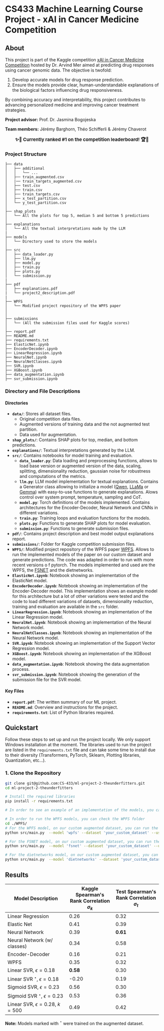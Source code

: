 # CS433 Machine Learning Course Project - xAI in Cancer Medicine Competition

## About 

This project is part of the Kaggle competition [xAI in Cancer Medicine Competition](https://www.kaggle.com/competitions/xai-in-cancer-medicine/overview) hosted by Dr. Arvind Mer aimed at predicting drug responses using cancer genomic data. The objective is twofold: 

1. Develop accurate models for drug response prediction.  
2. Ensure the models provide clear, human-understandable explanations of the biological factors influencing drug responsiveness.

By combining accuracy and interpretability, this project contributes to advancing personalized medicine and improving cancer treatment strategies.

**Project advisor:** Prof. Dr. Jasmina Bogojeska

**Team members:** Jérémy Barghorn, Théo Schifferli & Jérémy Chaverot

<p align="center" style="font-size: 15px;"><b>✨🌟 Currently ranked #1 on the competition leaderboard! 🏆🎉</b></p>


### Project Structure

```
├── data
│   ├── additional
│   │   └── ...
│   ├── train_augmented.csv
│   |── train_targets_augmented.csv
│   ├── test.csv
│   ├── train.csv
│   ├── train_targets.csv
│   ├── x_test_partition.csv
│   └── y_test_partition.csv
│
├── shap_plots
│   └── All the plots for top 5, median 5 and bottom 5 predictions
│ 
├── explanations
│   └── All the textual interpretations made by the LLM 
|
├── models
│   └── Directory used to store the models  
│
├── src
│   ├── data_loader.py
│   ├── llm.py
│   ├── model.py
│   ├── train.py
│   ├── plots.py
│   └── submission.py
|
├── pdf
│   ├── explanations.pdf 
|   └── project2_description.pdf
|
├── WPFS
│   └── Modified project repository of the WPFS paper
│   
│
├── submissions
│   └── (All the submission files used for Kaggle scores)
│
├── report.pdf
├── README.md
├── requirements.txt
├── ElasticNet.ipynb
├── EncoderDecoder.ipynb
├── LinearRegression.ipynb
├── NeuralNet.ipynb
├── NeuralNetClasses.ipynb
├── SVR.ipynb
├── XGBoost.ipynb
├── data_augmentation.ipynb
├── svr_submission.ipynb
```

### Directory and File Descriptions

#### Directories
- **`data/`**: Stores all dataset files.
  - Original competition data files.
  - Augmented versions of training data and the not augmented test partition.
  - Data used for augmentation.
- **`shap_plots/`**: Contains SHAP plots for top, median, and bottom predictions.
- **`explanations/`**: Textual interpretations generated by the LLM.
- **`src/`**: Contains notebooks for model training and evaluation.
  - **`data_loader.py`**: Data loading and preprocessing functions, allows to load base version or augmented version of the data, scaling, splitting, dimensionality reduction, gaussian noise for robustness and computations of the metrics.
  - **`llm.py`**: LLM model implementation for textual explanations. Contains a Generator class allowing to initialize a model ([Qwen](https://huggingface.co/Qwen/Qwen2-7B-Instruct), [LLaMa](https://huggingface.co/meta-llama/Llama-3.1-8B-Instruct) or [Gemma](https://huggingface.co/google/gemma-7b)) with easy-to-use functions to generate explanations. Alows control over system prompt, temperature, sampling and CoT.
  - **`model.py`**: Torch definitions of the models implemented. Contains architectures for the Encoder-Decoder, Neural Network and CNNs in different variations.
  - **`train.py`**: Training loops and evaluation functions for the models.
  - **`plots.py`**: Functions to generate SHAP plots for model evaluation.
  - **`submission.py`**: Functions to generate submission files.
- **`pdf/`**: Contains project description and best model output explanations report.
- **`submissions/`**: Folder for Kaggle competition submission files.
- **`WPFS/`**: Modified project repository of the WPFS paper [WPFS](https://github.com/andreimargeloiu/WPFS). Allows to run the implemented models of the paper on our custom dataset and generate predictions. The code was adapted in order to run with more recent versions o f pytorch. The models implemented and used are the WPFS, the [FSNET](https://ieeexplore.ieee.org/document/10191985) and the dietnetworks.
- **`ElasticNet.ipynb`**: Notebook showing an implementation of the ElasticNet model.
- **`EncoderDecoder.ipynb`**: Notebook showing an implementation of the Encoder-Decoder model. This implementation shows an example model for this architecture but a lot of other variations were tested and the code to load different variations of datasets, dimensionality reduction, training and evaluation are available in the `src` folder.
- **`LinearRegression.ipynb`**: Notebook showing an implementation of the Linear Regression model.
- **`NeuralNet.ipynb`**: Notebook showing an implementation of the Neural Network model.
- **`NeuralNetClasses.ipynb`**: Notebook showing an implementation of the Neural Network model.
- **`SVR.ipynb`**: Notebook showing an implementation of the Support Vector Regression model.
- **`XGBoost.ipynb`**: Notebook showing an implementation of the XGBoost model.
- **`data_augmentation.ipynb`**: Notebook showing the data augmentation process.
- **`svr_submission.ipynb`**: Notebook showing the generation of the submission file for the SVR model.

#### Key Files 
- **`report.pdf`**: The written summary of our ML project.
- **`README.md`**: Overview and instructions for the project.  
- **`requirements.txt`**: List of Python libraries required.  

## Quickstart 

Follow these steps to set up and run the project locally. We only support Windows installation at the moment.
The libraries used to run the project are listed in the `requirements.txt` file and can take some time to install due to their diversity (Transformers, PyTorch, Sklearn, Plotting libraries, Quantization, etc...). 

### 1. Clone the Repository

```bash
git clone git@github.com:CS-433/ml-project-2-theunderfitters.git
cd ml-project-2-theunderfitters

# Install the required libraries
pip install -r requirements.txt

# In order to see an example of an implementation of the models, you can check the notebooks in the root directory

# In order to run the WPFS models, you can check the WPFS folder
cd ./WPFS/
# For the WPFS model, on our custom augmented dataset, you can run the following command:
python src/main.py  --model 'wpfs' --dataset 'your_custom_dataset' --use_best_hyperparams  --experiment_name 'WPFS' --max_steps 200

# For the FSNET model, on our custom augmented dataset, you can run the following command:
python src/main.py  --model 'fsnet' --dataset 'your_custom_dataset' --use_best_hyperparams  --experiment_name 'FSNET' --max_steps 200

# For the dietnetworks model, on our custom augmented dataset, you can run the following command:
python src/main.py  --model 'dietnetworks' --dataset 'your_custom_dataset' --use_best_hyperparams  --experiment_name 'dietnetworks' --max_steps 200


```

<!-- ### 2. Set Up the Conda Environment

Install the environment depending on your operating system: _(**TODO:** à voir si les dépendances changent selon l'OS)_

- **For Windows**:
  ```bash
  conda env create -f environments/windows_env.yml
  ```

- **For macOS**:
  ```bash
  conda env create -f environments/mac_env.yml
  ``` -->

<!-- ### 3. Activate the Environment

Once the environment is created, activate it:

```bash
conda activate xAI-in-cancer-medicine
```

You’re all set! -->


## Results

| Model Description                               | Kaggle Spearman's <br> Rank Correlation $\sigma_k$ | Test Spearman's <br> Rank Correlation $\sigma_t$ |
|-------------------------------------------------|---------------------------------------------------|------------------------------------------------|
| Linear Regression                               | 0.26                                              | 0.32                                           |
| Elastic Net                                     | 0.41                                              | 0.39                                           |
| Neural Network                                  | 0.39                                              | **0.61**                                       |
| Neural Network (w/ classes)                     | 0.34                                              | 0.58                                           |
| Encoder-Decoder                                 | 0.16                                              | 0.21                                           |
| WPFS                                            | 0.35                                              | 0.32                                           |
| Linear SVR, $\epsilon=0.18$                     | **0.58**                                          | 0.30                                           |
| Linear SVR $^\star$, $\epsilon=0.18$             | -0.20                                            | 0.19                                           |
| Sigmoid SVR, $\epsilon=0.23$                    | 0.56                                              | 0.30                                           |
| Sigmoid SVR $^\star$, $\epsilon=0.23$            | 0.53                                              | 0.36                                           |
| Linear SVR, $\epsilon=0.28$, $k=500$            | 0.49                                              | 0.42                                           |

**Note:** Models marked with $^\star$ were trained on the augmented dataset.



